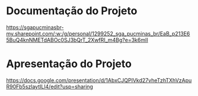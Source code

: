 # Documentação do Projeto

https://sgapucminasbr-my.sharepoint.com/:w:/g/personal/1299252_sga_pucminas_br/EaB_p213E65BuQ4knNMETdABOc0SJ3bQrT_2XwfRI_m4Bg?e=3k6mII

# Apresentação do Projeto

https://docs.google.com/presentation/d/1AbxCJQPIVkd27vheTzhTXhVzApuR90Fb5szlaytILl4/edit?usp=sharing

